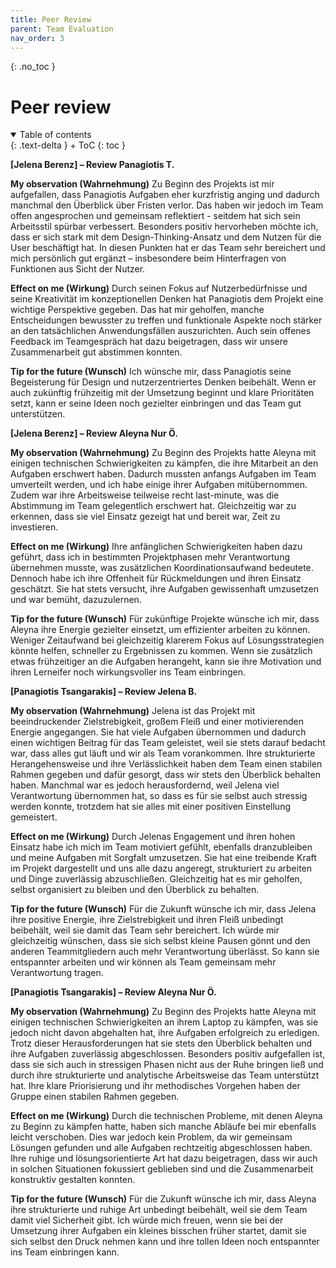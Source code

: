 ```yaml
---
title: Peer Review
parent: Team Evaluation
nav_order: 3
---
```


{: .no_toc }
# Peer review

<details open markdown="block">
{: .text-delta }
<summary>Table of contents</summary>
+ ToC
{: toc }
</details>

**[Jelena Berenz] – Review Panagiotis T.**

**My observation (Wahrnehmung)**
Zu Beginn des Projekts ist mir aufgefallen, dass Panagiotis Aufgaben eher kurzfristig anging und dadurch manchmal den Überblick über Fristen verlor. Das haben wir jedoch im Team offen angesprochen und gemeinsam reflektiert - seitdem hat sich sein Arbeitsstil spürbar verbessert. Besonders positiv hervorheben möchte ich, dass er sich stark mit dem Design-Thinking-Ansatz und dem Nutzen für die User beschäftigt hat. In diesen Punkten hat er das Team sehr bereichert und mich persönlich gut ergänzt – insbesondere beim Hinterfragen von Funktionen aus Sicht der Nutzer.

**Effect on me (Wirkung)**
Durch seinen Fokus auf Nutzerbedürfnisse und seine Kreativität im konzeptionellen Denken hat Panagiotis dem Projekt eine wichtige Perspektive gegeben. Das hat mir geholfen, manche Entscheidungen bewusster zu treffen und funktionale Aspekte noch stärker an den tatsächlichen Anwendungsfällen auszurichten. Auch sein offenes Feedback im Teamgespräch hat dazu beigetragen, dass wir unsere Zusammenarbeit gut abstimmen konnten.

**Tip for the future (Wunsch)**
Ich wünsche mir, dass Panagiotis seine Begeisterung für Design und nutzerzentriertes Denken beibehält. Wenn er auch zukünftig frühzeitig mit der Umsetzung beginnt und klare Prioritäten setzt, kann er seine Ideen noch gezielter einbringen und das Team gut unterstützen.

**[Jelena Berenz] – Review Aleyna Nur Ö.**

**My observation (Wahrnehmung)**
Zu Beginn des Projekts hatte Aleyna mit einigen technischen Schwierigkeiten zu kämpfen, die ihre Mitarbeit an den Aufgaben erschwert haben. Dadurch mussten anfangs Aufgaben im Team umverteilt werden, und ich habe einige ihrer Aufgaben mitübernommen. Zudem war ihre Arbeitsweise teilweise recht last-minute, was die Abstimmung im Team gelegentlich erschwert hat. Gleichzeitig war zu erkennen, dass sie viel Einsatz gezeigt hat und bereit war, Zeit zu investieren.

**Effect on me (Wirkung)**
Ihre anfänglichen Schwierigkeiten haben dazu geführt, dass ich in bestimmten Projektphasen mehr Verantwortung übernehmen musste, was zusätzlichen Koordinationsaufwand bedeutete. Dennoch habe ich ihre Offenheit für Rückmeldungen und ihren Einsatz geschätzt. Sie hat stets versucht, ihre Aufgaben gewissenhaft umzusetzen und war bemüht, dazuzulernen.

**Tip for the future (Wunsch)**
Für zukünftige Projekte wünsche ich mir, dass Aleyna ihre Energie gezielter einsetzt, um effizienter arbeiten zu können. Weniger Zeitaufwand bei gleichzeitig klarerem Fokus auf Lösungsstrategien könnte helfen, schneller zu Ergebnissen zu kommen. Wenn sie zusätzlich etwas frühzeitiger an die Aufgaben herangeht, kann sie ihre Motivation und ihren Lerneifer noch wirkungsvoller ins Team einbringen.

**[Panagiotis Tsangarakis] – Review Jelena B.**

**My observation (Wahrnehmung)**
Jelena ist das Projekt mit beeindruckender Zielstrebigkeit, großem Fleiß und einer motivierenden Energie angegangen. Sie hat viele Aufgaben übernommen und dadurch einen wichtigen Beitrag für das Team geleistet, weil sie stets darauf bedacht war, dass alles gut läuft und wir als Team vorankommen. Ihre strukturierte Herangehensweise und ihre Verlässlichkeit haben dem Team einen stabilen Rahmen gegeben und dafür gesorgt, dass wir stets den Überblick behalten haben. Manchmal war es jedoch herausfordernd, weil Jelena viel Verantwortung übernommen hat, so dass es für sie selbst auch stressig werden konnte, trotzdem hat sie alles mit einer positiven Einstellung gemeistert.

**Effect on me (Wirkung)**
Durch Jelenas Engagement und ihren hohen Einsatz habe ich mich im Team motiviert gefühlt, ebenfalls dranzubleiben und meine Aufgaben mit Sorgfalt umzusetzen. Sie hat eine treibende Kraft im Projekt dargestellt und uns alle dazu angeregt, strukturiert zu arbeiten und Dinge zuverlässig abzuschließen. Gleichzeitig hat es mir geholfen, selbst organisiert zu bleiben und den Überblick zu behalten.

**Tip for the future (Wunsch)**
Für die Zukunft wünsche ich mir, dass Jelena ihre positive Energie, ihre Zielstrebigkeit und ihren Fleiß unbedingt beibehält, weil sie damit das Team sehr bereichert. Ich würde mir gleichzeitig wünschen, dass sie sich selbst kleine Pausen gönnt und den anderen Teammitgliedern auch mehr Verantwortung überlässt. So kann sie entspannter arbeiten und wir können als Team gemeinsam mehr Verantwortung tragen.


**[Panagiotis Tsangarakis] – Review Aleyna Nur Ö.**

**My observation (Wahrnehmung)**
Zu Beginn des Projekts hatte Aleyna mit einigen technischen Schwierigkeiten an ihrem Laptop zu kämpfen, was sie jedoch nicht davon abgehalten hat, ihre Aufgaben erfolgreich zu erledigen. Trotz dieser Herausforderungen hat sie stets den Überblick behalten und ihre Aufgaben zuverlässig abgeschlossen. Besonders positiv aufgefallen ist, dass sie sich auch in stressigen Phasen nicht aus der Ruhe bringen ließ und durch ihre strukturierte und analytische Arbeitsweise das Team unterstützt hat. Ihre klare Priorisierung und ihr methodisches Vorgehen haben der Gruppe einen stabilen Rahmen gegeben.

**Effect on me (Wirkung)**
Durch die technischen Probleme, mit denen Aleyna zu Beginn zu kämpfen hatte, haben sich manche Abläufe bei mir ebenfalls leicht verschoben. Dies war jedoch kein Problem, da wir gemeinsam Lösungen gefunden und alle Aufgaben rechtzeitig abgeschlossen haben. Ihre ruhige und lösungsorientierte Art hat dazu beigetragen, dass wir auch in solchen Situationen fokussiert geblieben sind und die Zusammenarbeit konstruktiv gestalten konnten.

**Tip for the future (Wunsch)**
Für die Zukunft wünsche ich mir, dass Aleyna ihre strukturierte und ruhige Art unbedingt beibehält, weil sie dem Team damit viel Sicherheit gibt. Ich würde mich freuen, wenn sie bei der Umsetzung ihrer Aufgaben ein kleines bisschen früher startet, damit sie sich selbst den Druck nehmen kann und ihre tollen Ideen noch entspannter ins Team einbringen kann.